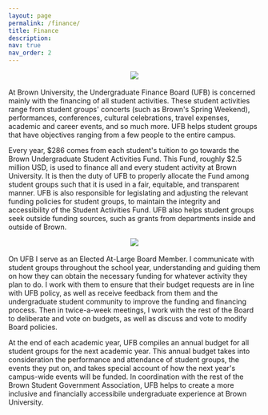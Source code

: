 ```yaml
---
layout: page
permalink: /finance/
title: Finance
description:
nav: true
nav_order: 2
---
```

<center><img src="https://johanndizon.github.io/assets/img/ufboard.jpg"></center>
<br>
At Brown University, the Undergraduate Finance Board (UFB) is concerned mainly with the financing of all student activities. These student activities range from student groups' concerts (such as Brown's Spring Weekend), performances, conferences, cultural celebrations, travel expenses, academic and career events, and so much more. UFB helps student groups that have objectives ranging from a few people to the entire campus.

Every year, $286 comes from each student's tuition to go towards the Brown Undergraduate Student Activities Fund. This Fund, roughly $2.5 million USD, is used to finance all and every student activity at Brown University. It is then the duty of UFB to properly allocate the Fund among student groups such that it is used in a fair, equitable, and transparent manner. UFB is also responsible for legislating and adjusting the relevant funding policies for student groups, to maintain the integrity and accessibility of the Student Activities Fund. UFB also helps student groups seek outside funding sources, such as grants from departments inside and outside of Brown.
<br>
<center><img src="https://johanndizon.github.io/assets/img/ufblogo.png"></center>
<br>
On UFB I serve as an Elected At-Large Board Member. I communicate with student groups throughout the school year, understanding and guiding them on how they can obtain the necessary funding for whatever activity they plan to do. I work with them to ensure that their budget requests are in line with UFB policy, as well as receive feedback from them and the undergraduate student community to improve the funding and financing process. Then in twice-a-week meetings, I work with the rest of the Board to deliberate and vote on budgets, as well as discuss and vote to modify Board policies.

At the end of each academic year, UFB compiles an annual budget for all student groups for the next academic year. This annual budget takes into consideration the performance and attendance of student groups, the events they put on, and takes special account of how the next year's campus-wide events will be funded. In coordination with the rest of the Brown Student Government Association, UFB helps to create a more inclusive and financially accessibile undergraduate experience at Brown University.
